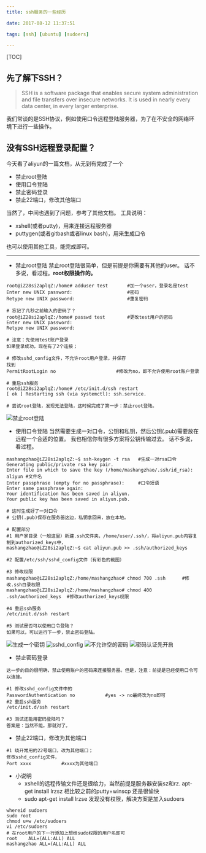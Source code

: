```yaml
---
title: ssh服务的一些经历

date: 2017-08-12 11:37:51

tags: [ssh] [ubuntu] [sudoers]

---
```


[TOC]



## 先了解下SSH？

> SSH is a software package that enables secure system administration and file transfers over insecure networks. It is used in nearly every data center, in every larger enterprise.

我们常谈的是SSH协议，例如使用口令远程登陆服务器，为了在不安全的网络环境下进行一些操作。

## 没有SSH远程登录配置？
今天看了aliyun的一篇文档，从无到有完成了一个
* 禁止root登陆
* 使用口令登陆
* 禁止密码登录
* 禁止22端口，修改其他端口

当然了，中间也遇到了问题，参考了其他文档。
工具说明：
* xshell(或者putty)，用来连接远程服务器
* puttygen(或者gitbash或者linux bash)，用来生成口令

也可以使用其他工具，能完成即可。

---
- 禁止root登陆
禁止root登陆很简单，但是前提是你需要有其他的user。
话不多说，看过程。**root权限操作的。**

```
root@iZ28si2aplqZ:/home# adduser test		#加一个user，登录名是test
Enter new UNIX password: 					#密码
Retype new UNIX password: 					#重复密码

# 忘记了几秒之前输入的密码了？
root@iZ28si2aplqZ:/home# passwd test		#更改test用户的密码
Enter new UNIX password: 
Retype new UNIX password: 

# 注意：先使用test账户登录
如果登录成功，现在有了2个连接；

# 修改sshd_config文件，不允许root用户登录，并保存
找到 
PermitRootLogin no						#修改为no，即不允许使用root账户登录

# 重启ssh服务
root@iZ28si2aplqZ:/home# /etc/init.d/ssh restart
[ ok ] Restarting ssh (via systemctl): ssh.service.

# 尝试root登陆，发现无法登陆，这时候完成了第一步：禁止root登陆。
```
![禁止root登陆](http://on2k2dqee.bkt.clouddn.com/permitrootlogin.png)

- 使用口令登陆
当然需要生成一对口令，公钥和私钥，然后公钥(.pub)需要放在远程一个合适的位置。
我也相信你有很多方案将公钥传输过去。
话不多说，看过程。

```
mashangzhao@iZ28si2aplqZ:~$ ssh-keygen -t rsa	#生成一对rsa口令
Generating public/private rsa key pair.
Enter file in which to save the key (/home/mashangzhao/.ssh/id_rsa): aliyun	#文件名
Enter passphrase (empty for no passphrase): 	#口令短语
Enter same passphrase again:
Your identification has been saved in aliyun.
Your public key has been saved in aliyun.pub.

# 这时生成好了一对口令
# 公钥(.pub)保存在服务器这边，私钥拿回来，放在本地。

# 配置部分
#1 用户家目录（一般这里）新建.ssh文件夹，/home/user/.ssh/，将aliyun.pub内容复制到authorized_keys中，
mashangzhao@iZ28si2aplqZ:~$ cat aliyun.pub >> .ssh/authorized_keys

#2 配置/etc/ssh/sshd_config文件（有彩色的截图）

#3 修改权限
mashangzhao@iZ28si2aplqZ:/home/mashangzhao# chmod 700 .ssh		#修改.ssh目录权限
mashangzhao@iZ28si2aplqZ:/home/mashangzhao# chmod 400 .ssh/authorized_keys	#修改authorized_keys权限

#4 重启ssh服务
/etc/init.d/ssh restart

#5 测试是否可以使用口令登陆？
如果可以，可以进行下一步，禁止密码登陆。
```
![生成一个密钥](http://on2k2dqee.bkt.clouddn.com/ssh-key-rsa.png)
![sshd_config](http://on2k2dqee.bkt.clouddn.com/sshd_config_1.png)
![不允许空的密码](http://on2k2dqee.bkt.clouddn.com/permitemptypasswords.png)
![密码认证先开启](http://on2k2dqee.bkt.clouddn.com/passwordauthentication.png)

- 禁止密码登录

```
这一步的目的很明确，禁止使用账户的密码来连接服务器。但是，注意：前提是已经使用口令可以连接。

#1 修改sshd_config文件中的
PasswordAuthentication no			#yes -> no最终改为no即可
#2 重启ssh服务
/etc/init.d/ssh restart

#3 测试还能用密码登陆吗？
答案是：当然不能。那就对了。
```

- 禁止22端口，修改为其他端口

```
#1 绕开常用的22号端口，改为其他端口；
修改sshd_config文件，
Port xxxx			#xxxx为其他端口

```

- 小说明
	* xshell的远程传输文件还是很给力，当然前提是服务器安装sz和rz. apt-get install lrzsz
相比较之前的putty+winscp 还是很愉快
	* sudo apt-get install lrzse
发现没有权限，解决方案是加入sudoers

```
whereid sudoers
sudo root
chmod u+w /etc/sudoers
vi /etc/sudoers
# 在root用户的下一行添加上想给sudo权限的用户名即可
root	ALL=(ALL:ALL) ALL
mashangzhao	ALL=(ALL:ALL) ALL
```










